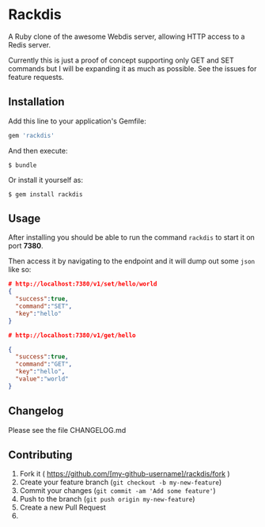 # Rackdis

A Ruby clone of the awesome Webdis server, allowing HTTP access to a Redis server.

Currently this is just a proof of concept supporting only GET and SET commands but I will be expanding it as much as possible.  See the issues for feature requests.

## Installation

Add this line to your application's Gemfile:

```ruby
gem 'rackdis'
```

And then execute:

    $ bundle

Or install it yourself as:

    $ gem install rackdis

## Usage

After installing you should be able to run the command `rackdis` to start it on port **7380**.

Then access it by navigating to the endpoint and it will dump out some `json` like so:


```json
# http://localhost:7380/v1/set/hello/world
{
  "success":true,
  "command":"SET",
  "key":"hello"
}
```

```json
# http://localhost:7380/v1/get/hello

{
  "success":true,
  "command":"GET",
  "key":"hello",
  "value":"world"
}
```

## Changelog

Please see the file CHANGELOG.md

## Contributing

1. Fork it ( https://github.com/[my-github-username]/rackdis/fork )
2. Create your feature branch (`git checkout -b my-new-feature`)
3. Commit your changes (`git commit -am 'Add some feature'`)
4. Push to the branch (`git push origin my-new-feature`)
5. Create a new Pull Request
6.
